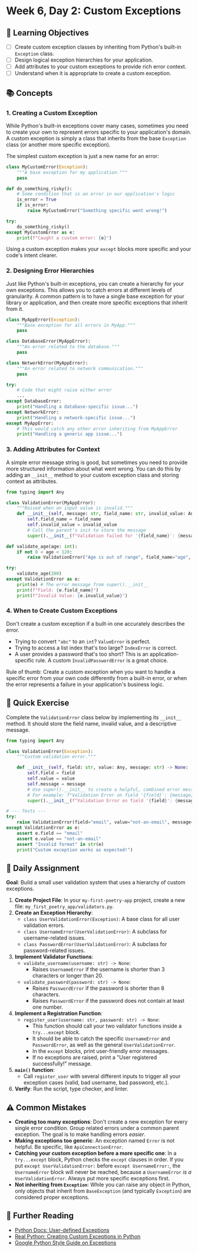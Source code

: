 # Week 6, Day 2: Custom Exceptions

## 🎯 Learning Objectives
- [ ] Create custom exception classes by inheriting from Python's built-in `Exception` class.
- [ ] Design logical exception hierarchies for your application.
- [ ] Add attributes to your custom exceptions to provide rich error context.
- [ ] Understand when it is appropriate to create a custom exception.

## 📚 Concepts

### 1. Creating a Custom Exception
While Python's built-in exceptions cover many cases, sometimes you need to create your own to represent errors specific to your application's domain. A custom exception is simply a class that inherits from the base `Exception` class (or another more specific exception).

The simplest custom exception is just a new name for an error:
```python
class MyCustomError(Exception):
    """A base exception for my application."""
    pass

def do_something_risky():
    # Some condition that is an error in our application's logic
    is_error = True
    if is_error:
        raise MyCustomError("Something specific went wrong!")

try:
    do_something_risky()
except MyCustomError as e:
    print(f"Caught a custom error: {e}")
```
Using a custom exception makes your `except` blocks more specific and your code's intent clearer.

### 2. Designing Error Hierarchies
Just like Python's built-in exceptions, you can create a hierarchy for your own exceptions. This allows you to catch errors at different levels of granularity. A common pattern is to have a single base exception for your library or application, and then create more specific exceptions that inherit from it.

```python
class MyAppError(Exception):
    """Base exception for all errors in MyApp."""
    pass

class DatabaseError(MyAppError):
    """An error related to the database."""
    pass

class NetworkError(MyAppError):
    """An error related to network communication."""
    pass

try:
    # Code that might raise either error
    ...
except DatabaseError:
    print("Handling a database-specific issue...")
except NetworkError:
    print("Handling a network-specific issue...")
except MyAppError:
    # This would catch any other error inheriting from MyAppError
    print("Handling a generic app issue...")
```

### 3. Adding Attributes for Context
A simple error message string is good, but sometimes you need to provide more structured information about what went wrong. You can do this by adding an `__init__` method to your custom exception class and storing context as attributes.

```python
from typing import Any

class ValidationError(MyAppError):
    """Raised when an input value is invalid."""
    def __init__(self, message: str, field_name: str, invalid_value: Any):
        self.field_name = field_name
        self.invalid_value = invalid_value
        # Call the parent's init to store the message
        super().__init__(f"Validation failed for '{field_name}': {message}")

def validate_age(age: int):
    if not 0 < age < 120:
        raise ValidationError("Age is out of range", field_name="age", invalid_value=age)

try:
    validate_age(200)
except ValidationError as e:
    print(e) # The error message from super().__init__
    print(f"Field: {e.field_name}")
    print(f"Invalid Value: {e.invalid_value}")
```

### 4. When to Create Custom Exceptions
Don't create a custom exception if a built-in one accurately describes the error.
- Trying to convert `"abc"` to an `int`? `ValueError` is perfect.
- Trying to access a list index that's too large? `IndexError` is correct.
- A user provides a password that's too short? This is an application-specific rule. A custom `InvalidPasswordError` is a great choice.

Rule of thumb: Create a custom exception when you want to handle a specific error from your own code differently from a built-in error, or when the error represents a failure in your application's business logic.

## 🔹 Quick Exercise

Complete the `ValidationError` class below by implementing its `__init__` method. It should store the field name, invalid value, and a descriptive message.

```python
from typing import Any

class ValidationError(Exception):
    """Custom validation error."""

    def __init__(self, field: str, value: Any, message: str) -> None:
        self.field = field
        self.value = value
        self.message = message
        # Use super().__init__ to create a helpful, combined error message.
        # For example: f"Validation Error on field '{field}': {message}. Got value: {value!r}"
        super().__init__(f"Validation Error on field '{field}': {message}. Got value: {value!r}")

# --- Tests ---
try:
    raise ValidationError(field="email", value="not-an-email", message="Invalid format")
except ValidationError as e:
    assert e.field == "email"
    assert e.value == "not-an-email"
    assert "Invalid format" in str(e)
    print("Custom exception works as expected!")
```

## 📝 Daily Assignment
**Goal**: Build a small user validation system that uses a hierarchy of custom exceptions.

1.  **Create Project File**: In your `my-first-poetry-app` project, create a new file: `my_first_poetry_app/validators.py`.
2.  **Create an Exception Hierarchy**:
    -   `class UserValidationError(Exception)`: A base class for all user validation errors.
    -   `class UsernameError(UserValidationError)`: A subclass for username-related issues.
    -   `class PasswordError(UserValidationError)`: A subclass for password-related issues.
3.  **Implement Validator Functions**:
    -   `validate_username(username: str) -> None`:
        -   Raises `UsernameError` if the username is shorter than 3 characters or longer than 20.
    -   `validate_password(password: str) -> None`:
        -   Raises `PasswordError` if the password is shorter than 8 characters.
        -   Raises `PasswordError` if the password does not contain at least one number.
4.  **Implement a Registration Function**:
    -   `register_user(username: str, password: str) -> None`:
        -   This function should call your two validator functions inside a `try...except` block.
        -   It should be able to catch the specific `UsernameError` and `PasswordError`, as well as the general `UserValidationError`.
        -   In the `except` blocks, print user-friendly error messages.
        -   If no exceptions are raised, print a "User registered successfully!" message.
5.  **`main()` function**:
    -   Call `register_user` with several different inputs to trigger all your exception cases (valid, bad username, bad password, etc.).
6.  **Verify**: Run the script, type checker, and linter.

## ⚠️ Common Mistakes
- **Creating too many exceptions**: Don't create a new exception for every single error condition. Group related errors under a common parent exception. The goal is to make handling errors *easier*.
- **Making exceptions too generic**: An exception named `Error` is not helpful. Be specific, like `ApiConnectionError`.
- **Catching your custom exception before a more specific one**: In a `try...except` block, Python checks the `except` clauses in order. If you put `except UserValidationError:` before `except UsernameError:`, the `UsernameError` block will never be reached, because a `UsernameError` *is a* `UserValidationError`. Always put more specific exceptions first.
- **Not inheriting from `Exception`**: While you can raise any object in Python, only objects that inherit from `BaseException` (and typically `Exception`) are considered proper exceptions.

## 📖 Further Reading
- [Python Docs: User-defined Exceptions](https://docs.python.org/3/tutorial/errors.html#user-defined-exceptions)
- [Real Python: Creating Custom Exceptions in Python](https://realpython.com/python-custom-exceptions/)
- [Google Python Style Guide on Exceptions](https://google.github.io/styleguide/pyguide.html#24-exceptions)
